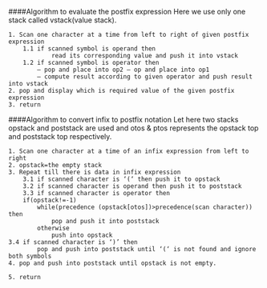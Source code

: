 ####Algorithm to evaluate the postfix expression
Here we use only one stack called vstack(value stack).
```
1. Scan one character at a time from left to right of given postfix expression
	1.1 if scanned symbol is operand then
			read its corresponding value and push it into vstack 
	1.2 if scanned symbol is operator then
		– pop and place into op2 – op and place into op1
		– compute result according to given operator and push result into vstack 
2. pop and display which is required value of the given postfix expression
3. return
```

####Algorithm to convert infix to postfix notation
Let here two stacks opstack and poststack are used and otos & ptos represents the opstack top and poststack top respectively.

```
1. Scan one character at a time of an infix expression from left to right 
2. opstack=the empty stack
3. Repeat till there is data in infix expression
	3.1 if scanned character is ‘(‘ then push it to opstack
	3.2 if scanned character is operand then push it to poststack 
	3.3 if scanned character is operator then
	if(opstack!=-1)
		while(precedence (opstack[otos])>precedence(scan character)) then
			pop and push it into poststack 
		otherwise
			push into opstack
3.4 if scanned character is ‘)’ then
		pop and push into poststack until ‘(‘ is not found and ignore both symbols 
4. pop and push into poststack until opstack is not empty.

5. return
```